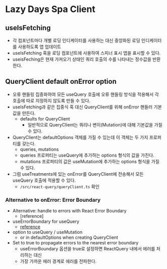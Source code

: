 # Lazy Days Spa Client

## useIsFetching

* 각 컴포넌트마다 개별 로딩 인디케이터를 사용하는 대신 중앙화된 로딩 인디케이터를 사용하도록 앱 업데이트  
* useIsFetching 훅을 로딩 컴포넌트에 사용하여 스피너 표시 앱을 표시할 수 있다.
* useisFeching은 현재 가져오기 상태인 쿼리 호출의 수를 나타내는 정수값을 반환한다.

## QueryClient default onError option

* 오류 핸들링 집중화하여 모든 useQuery 호출에 오류 핸들링 방식을 적용해서 각 호출에 따로 지정하지 않도록 만들 수 있다.
* useIsFetching과 같은 집중식 훅 대신 QueryClient를 위해 onError 핸들러 기본값을 만든다.
  * defaults for QueryClient
    * 일반적으로 QueryClient는 쿼리나 변이(Mutation)에 대해 기본값을 가질 수 있다.
* QueryClient는 defaultOptions 객체를 가질 수 있는데 이 객체는 두 가지 프로퍼티를 갖는다.
  * queries, mutations
  * queries 프로퍼티는 useQuery에 추가하는 options 형식의 값을 가진다.
  * mutations 프로퍼티의 값은 useMutation에 추가하는 options 형식을 가질 수 있다.
* 그럼 useTreatments에 있는 onError를 QueryClient에 전송해서 모든 useQuery 호출에 적용할 수 있다.
  * `/src/react-query/queryClient.ts` 확인

### Alternative to onError: Error Boundary

* Alternative: handle to errors with React Error Boundary
  * [reference]
* useErrorBoundary for useQuery
  * [reference](https://react-query.tanstack.com/reference/useQuery)
* option to useQuery / useMutation
  * or in defaultOptions when creating QueryClient
* Set to true to propagate errors to the nearest error boundary
  * useErrorBoundary 옵션을 true로 설정하면 ReactQuery 내에서 에러를 처리하는 대신
  * 가장 가까운 에러 경계로 에러를 전파한다.